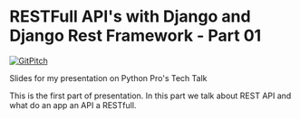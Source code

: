 # RESTFull API's with Django and Django Rest Framework - Part 01
[![GitPitch](https://gitpitch.com/assets/badge.svg)](https://gitpitch.com/Riverfount/drf_api_presentation/master?p=part01)

Slides for my presentation on Python Pro's Tech Talk

This is the first part of presentation. In this part we talk about REST
API and what do an app an API a RESTfull.

